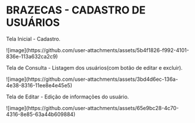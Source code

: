 # BRAZECAS - CADASTRO DE USUÁRIOS
<p>Tela Inicial - Cadastro.</p>
![image](https://github.com/user-attachments/assets/5b4f1826-f992-4101-836e-113a632ca2c9)
<br>
<p>Tela de Consulta - Listagem dos usuários(com botão de editar e excluir).</p>
![image](https://github.com/user-attachments/assets/3bd4d6ec-136a-4e38-8316-11ee8e4e45e5)
<br>
<p>Tela de Editar - Edição de informações do usuário.</p>
![image](https://github.com/user-attachments/assets/65e9bc28-4c70-4316-8e85-63a44b609884)
